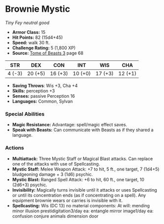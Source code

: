 # Brownie Mystic

*Tiny* *Fey* *neutral good*

- **Armor Class:** 15
- **Hit Points:** 82 (15d4+45)
- **Speed:** walk 30 ft.
- **Challenge Rating:** 5 (1,800 XP)
- **Source:** [Tome of Beasts 3](https://koboldpress.com/kpstore/product/tome-of-beasts-3-for-5th-edition/) page 68

| STR | DEX | CON | INT | WIS | CHA |
| --- | --- | --- | --- | --- | --- |
| 4 (-3) | 20 (+5) | 16 (+3) | 10 (+0) | 17 (+3) | 12 (+1) |

- **Saving Throws**: Wis +3, Cha +4
- **Skills:** perception +3
- **Senses:** passive Perception 16
- **Languages:** Common, Sylvan

### Special Abilities

- **Magic Resistance:** Advantage: spell/magic effect saves.
- **Speak with Beasts:** Can communicate with Beasts as if they shared a language.

### Actions

- **Multiattack:** Three Mystic Staff or Magical Blast attacks. Can replace one of the attacks with use of Spellcasting.
- **Mystic Staff:** Melee Weapon Attack: +7 to hit, 5 ft., one target, 7 (1d4+5) bludgeoning damage + 3 (1d6) psychic.
- **Mystic Blast:** Ranged Spell Attack: +6 to hit, 60 ft., one target, 10 (2d6+3) psychic.
- **Invisibility:** Magically turns invisible until it attacks or uses Spellcasting or until its concentration ends (as if concentrating on a spell). Any equipment brownie wears or carries is invisible with it.
- **Spellcasting:** Wis (DC 13) no material components: At will: mending minor illusion prestidigitation3/day ea: entangle mirror image1/day ea: confusion conjure animals dimension door


